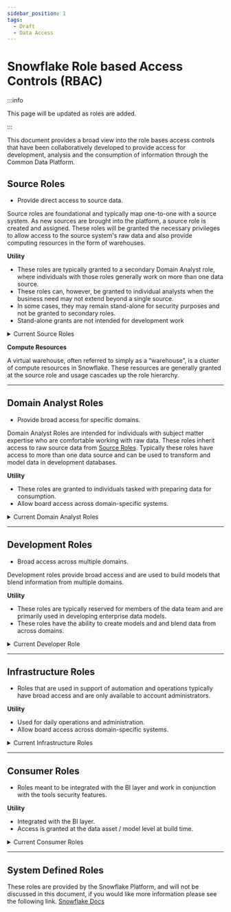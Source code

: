 ```yaml
---
sidebar_position: 1
tags:
  - Draft
  - Data Access
---
```

# Snowflake Role based Access Controls (RBAC)

:::info

This page will be updated as roles are added.

:::


This document provides a broad view into the role bases access controls that have been collaboratively developed to provide access for development, analysis and the consumption of information through the Common Data Platform. 


## Source Roles
- Provide direct access to source data.

Source roles are foundational and typically map one-to-one with a source system. As new sources are brought into the platform, a source role is created and assigned.  These roles will be granted the necessary privileges to allow access to the source system's raw data and also provide computing resources in the form of warehouses.

**Utility**

- These roles are typically granted to a secondary Domain Analyst role, where individuals with those roles generally work on more than one data source.
- These roles can, however, be granted to individual analysts when the business need may not extend beyond a single source.
- In some cases, they may remain stand-alone for security purposes and not be granted to secondary roles.
- Stand-alone grants are not intended for development work 

<details>
  <summary>Current Source Roles</summary>

| Role Name | Role Purpose | Domain |
| --- | --- | --- |
| AIS_ROLE | Access to raw source data from: Campus Solutions  | Student |
| AFFINIQUEST_ROLE | Access to raw source data from: Affiniquest / Salesforce  | Advancement |
| BO_AUDIT_ROLE | Access to raw source data from: infoview usage logs | Internal |
| COURSEDOG_ROLE | Access to raw source data from: Curricum Planning (CourseDog) | Student |
| FIS_ROLE | Access to raw source data from: Finacial Information System (FIS)| Financial |
| FINANCE_PATH_ROLE | Access to raw source data from: personnel financial data (UCPath) | Financial |
| FIVETRAN_LOG_ROLE | Access to fivetran logs  | Internal |
| HR_PATH_ROLE | Access to raw source data from: personnel data (UCPath) | Personnel |
| IDM_ROLE | Access to raw source data from: IDM  | Internal |
| PPS_ROLE | Access to raw source data from: legacy payroll (PPS) | Financial |
| SETL_ROLE | Access to setl log data | Internal |

</details>

**Compute Resources**

A virtual warehouse, often referred to simply as a “warehouse”, is a cluster of compute resources in Snowflake. These resources are generally granted at the source role and usage cascades up the role hierarchy. 


***

## Domain Analyst Roles

- Provide broad access for specific domains.

Domain Analyst Roles are intended for individuals with subject matter expertise who are comfortable working with raw data. These roles inherit access to raw source data from [Source Roles](#source-roles). Typically these roles have access to more than one data source and can be used to transform and model data in development databases.

**Utility**

- These roles are granted to individuals tasked with preparing data for consumption. 
- Allow board access across domain-specific systems. 

<details>
  <summary>Current Domain Analyst Roles</summary>

| Role Name | Role Purpose |
| --- | --- |
| ADVANCEMENT_OPS_ROLE | Broad access to data from administrative systems supporting University Relations. |
| FINANCIAL_OPS_ROLE | Broad access to data from administrative financial systems.  |
| INTERNAL_OPS_ROLE | Broad access to operational data assests and log information.  |
| PERSONNEL_OPS_ROLE | Broad access to data from administrative personnel systems. 
| STUDENT_OPS_ROLE | Broad across to data from administrative academic systems. |


</details>

***
## Development Roles
- Broad access across multiple domains.


Development roles provide broad access and are used to build models that blend information from multiple domains. 

**Utility**

- These roles are typically reserved for members of the data team and are primarily used in developing enterprise data models. 
- These roles have the ability to create models and and blend data from across domains.

<details>
  <summary>Current Developer Role</summary>

| Role Name | Role Purpose |
| --- | --- |
| DEVELOPER_ROLE| Granted all Domain Analyst Roles.

</details>


***
## Infrastructure Roles

- Roles that are used in support of automation and operations typically have broad access and are only available to account administrators.

**Utility**

- Used for daily operations and administration.
- Allow board access across domain-specific systems. 

<details>
  <summary>Current Infrastructure Roles</summary>

| Role Name | Role Purpose |
| --- | --- |
| DATA_ENGINEER | Internal to data engineering team |
| DEPLOYMENT_ROLE | Builds production models through automated processes. |
| LOADER_ROLE | Loads data from source systems (Fivetran). |

</details>



***
## Consumer Roles
- Roles meant to be integrated with the BI layer and work in conjunction with the tools security features.

**Utility**

- Integrated with the BI layer.
- Access is granted at the data asset / model level at build time.

<details>
  <summary>Current Consumer Roles</summary>

| Role Name | Role Purpose |
| --- | --- |
| P2_CONSUMER_ROLE | Access to assets with a P2 or P1 data classification |
| P4_CONSUMER_ROLE | Access to assets with a P4 or P3 data classification |

</details>

*** 

## System Defined Roles
These roles are provided by the Snowflake Platform, and will not be discussed in this document, if you would like more information please see the following link. [Snowflake Docs](https://docs.snowflake.com/en/user-guide/security-access-control-overview.html#system-defined-roles)
